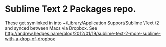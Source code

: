 # Sublime Text 2 Packages repo.

These get symlinked in into ~/Library/Application Support/Sublime \Text \2 and synced between Macs via Dropbox.
See http://andrew.hedges.name/blog/2012/01/19/sublime-text-2-more-sublime-with-a-drop-of-dropbox
